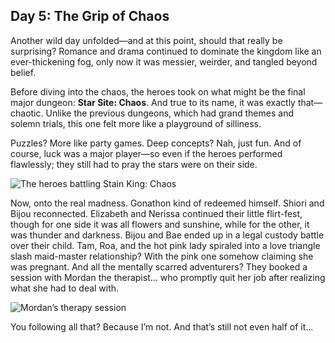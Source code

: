 ## Day 5: The Grip of Chaos

Another wild day unfolded—and at this point, should that really be surprising? Romance and drama continued to dominate the kingdom like an ever-thickening fog, only now it was messier, weirder, and tangled beyond belief.

Before diving into the chaos, the heroes took on what might be the final major dungeon: **Star Site: Chaos**. And true to its name, it was exactly that—chaotic. Unlike the previous dungeons, which had grand themes and solemn trials, this one felt more like a playground of silliness.

Puzzles? More like party games. Deep concepts? Nah, just fun. And of course, luck was a major player—so even if the heroes performed flawlessly; they still had to pray the stars were on their side.

![The heroes battling Stain King: Chaos](/images-opt/chaos-opt.webp)

Now, onto the real madness. Gonathon kind of redeemed himself. Shiori and Bijou reconnected. Elizabeth and Nerissa continued their little flirt-fest, though for one side it was all flowers and sunshine, while for the other, it was thunder and darkness. Bijou and Bae ended up in a legal custody battle over their child. Tam, Roa, and the hot pink lady spiraled into a love triangle slash maid-master relationship? With the pink one somehow claiming she was pregnant. And all the mentally scarred adventurers? They booked a session with Mordan the therapist… who promptly quit her job after realizing what she had to deal with.

![Mordan’s therapy session](/images-opt/therapy-opt.webp)

You following all that? Because I’m not. And that’s still not even half of it...

